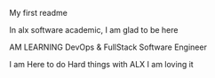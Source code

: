 My first readme

In alx software academic, I am glad to be here

AM LEARNING 
DevOps & FullStack Software Engineer

I am Here to do Hard things with ALX
I am loving it

